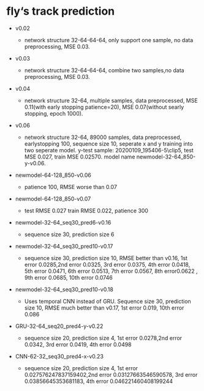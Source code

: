 # fly‘s track prediction
* v0.02
  + network structure 32-64-64-64, only support one sample, no data preprocessing, MSE 0.03.
  
* v0.03
  + network structure 32-64-64-64, combine two samples,no data preprocessing, MSE 0.03.
  
* v0.04
  + network structure 32-64, multiple samples, data preprocessed, MSE 0.11(with early stopping patience=20), MSE 0.07(without searly stopping, epoch 1000).
  
* v0.06
  + network structure 32-64, 89000 samples, data preprocessed, earlystopping 100, sequence size 10, seperate x and y training into two seperate model. y-test sample: 20200109_195406-5\\clip5, test MSE 0.027, train MSE 0.02570. model name newmodel-32-64_850-y-v0.06.
  
* newmodel-64-128_850-v0.06
  + patience 100, RMSE worse than 0.07
  
* newmodel-64-128_850-v0.07
  + test RMSE 0.027 train RMSE 0.022, patience 300
  
* newmodel-32-64_seq30_pred6-v0.16
  + sequence size 30, prediction size 6
  
* newmodel-32-64_seq30_pred10-v0.17
  + sequence size 30, prediction size 10, RMSE better than v0.16, 1st error 0.0285,2nd error 0.0325, 3rd error 0.0375, 4th error 0.0418, 5th error 0.0471, 6th error 0.0513, 7th error 0.0567, 8th error0.0622 , 9th error 0.0685, 10th error 0.0746

* newmodel-32-64_seq30_pred10-v0.18
  + Uses temporal CNN instead of GRU. Sequence size 30, prediction size 10, RMSE much better than v0.17, 1st error 0.019, 10th error 0.086

* GRU-32-64_seq20_pred4-y-v0.22
  + sequence size 20, prediction size 4, 1st error 0.0278,2nd error 0.0342, 3rd error 0.0419, 4th error 0.0498
  
* CNN-62-32_seq30_pred4-x-v0.23
  + sequence size 20, prediction size 4, 1st error 0.027576247837159402,2nd error 0.03127663546590578, 3rd error 0.03856645353681183, 4th error 0.046221460408199244
  
